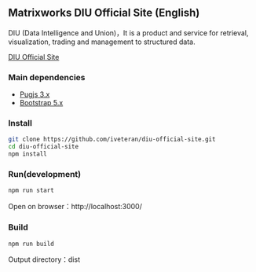 ## Matrixworks DIU Official Site (English)

DIU (Data Intelligence and Union)，It is a product and service for retrieval, visualization, trading and management to structured data.

[DIU Official Site](https://matrix.works)

### Main dependencies
- [Pugjs 3.x](https://github.com/pugjs/pug)
- [Bootstrap 5.x](https://getbootstrap.com/)

### Install
```sh
git clone https://github.com/iveteran/diu-official-site.git
cd diu-official-site
npm install
```

### Run(development)
```sh
npm run start
```

Open on browser：http://localhost:3000/

### Build
```sh
npm run build
```

Output directory：dist
